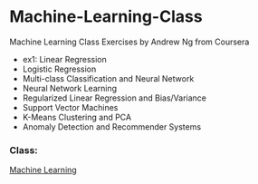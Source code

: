 # Machine-Learning-Class
Machine Learning Class Exercises by Andrew Ng from Coursera

<ul>
  <li>ex1: Linear Regression</li>
  <li>Logistic Regression</li>
  <li>Multi-class Classification and Neural Network</li>
  <li>Neural Network Learning</li>
  <li>Regularized Linear Regression and Bias/Variance</li>
  <li>Support Vector Machines</li>
  <li>K-Means Clustering and PCA</li>
  <li>Anomaly Detection and Recommender Systems</li>
</ul>

### Class:
[Machine Learning](https://class.coursera.org/ml "Machine Learning")
